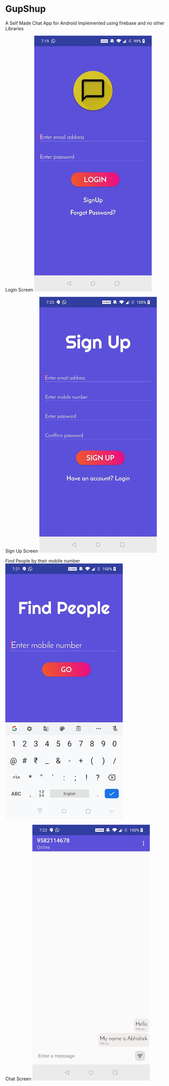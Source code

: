 # GupShup
A Self Made Chat App for Android 
Implemented using firebase and no other Libraries

Login Screen
![image](https://github.com/Abhishekvats1997/GupShup/blob/master/Screenshots/Login.jpg)

Sign Up Screen
![image](https://github.com/Abhishekvats1997/GupShup/blob/master/Screenshots/sign%20up.jpg)

Find People by their mobile number
![image](https://github.com/Abhishekvats1997/GupShup/blob/master/Screenshots/Find%20people.jpg)

Chat Screen
![image](https://github.com/Abhishekvats1997/GupShup/blob/master/Screenshots/chat.jpg)

